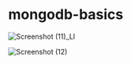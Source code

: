 # mongodb-basics

![Screenshot (11)_LI](https://user-images.githubusercontent.com/61901857/78124589-ce1fb900-7407-11ea-8fb4-4b5911cc262e.jpg)

![Screenshot (12)](https://user-images.githubusercontent.com/61901857/78125104-79307280-7408-11ea-8a5d-59f5eb5e05fd.png)

